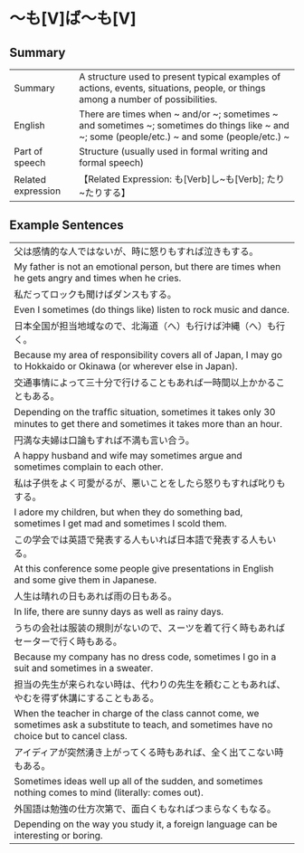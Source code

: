 # ～も[V]ば～も[V]

## Summary

<table><tr>   <td>Summary</td>   <td>A structure used to present typical examples of actions, events, situations, people, or things among a number of possibilities.</td></tr><tr>   <td>English</td>   <td>There are times when ~ and/or ~; sometimes ~ and sometimes ~; sometimes do things like ~ and ~; some (people/etc.) ~ and some (people/etc.) ~</td></tr><tr>   <td>Part of speech</td>   <td>Structure (usually used in formal writing and formal speech)</td></tr><tr>   <td>Related expression</td>   <td>【Related Expression: も[Verb]し~も[Verb]; たり~たりする】</td></tr></table>

## Example Sentences

<table><tr><td>父は感情的な人ではないが、時に怒りもすれば泣きもする。</td></tr><tr><td>My father is not an emotional person, but there are times when he gets angry and times when he cries.</td></tr><tr><td>私だってロックも聞けばダンスもする。</td></tr><tr><td>Even I sometimes (do things like) listen to rock music and dance.</td></tr><tr><td>日本全国が担当地域なので、北海道（へ）も行けば沖縄（へ）も行く。</td></tr><tr><td>Because my area of responsibility covers all of Japan, I may go to Hokkaido or Okinawa (or wherever else in Japan).</td></tr><tr><td>交通事情によって三十分で行けることもあれば一時間以上かかることもある。</td></tr><tr><td>Depending on the trafﬁc situation, sometimes it takes only 30 minutes to get there and sometimes it takes more than an hour.</td></tr><tr><td>円満な夫婦は口論もすれば不満も言い合う。</td></tr><tr><td>A happy husband and wife may sometimes argue and sometimes complain to each other.</td></tr><tr><td>私は子供をよく可愛がるが、悪いことをしたら怒りもすれば叱りもする。</td></tr><tr><td>I adore my children, but when they do something bad, sometimes I get mad and sometimes I scold them.</td></tr><tr><td>この学会では英語で発表する人もいれば日本語で発表する人もいる。</td></tr><tr><td>At this conference some people give presentations in English and some give them in Japanese.</td></tr><tr><td>人生は晴れの日もあれば雨の日もある。</td></tr><tr><td>In life, there are sunny days as well as rainy days.</td></tr><tr><td>うちの会社は服装の規則がないので、スーツを着て行く時もあればセーターで行く時もある。</td></tr><tr><td>Because my company has no dress code, sometimes I go in a suit and sometimes in a sweater.</td></tr><tr><td>担当の先生が来られない時は、代わりの先生を頼むこともあれば、やむを得ず休講にすることもある。</td></tr><tr><td>When the teacher in charge of the class cannot come, we sometimes ask a substitute to teach, and sometimes have no choice but to cancel class.</td></tr><tr><td>アイディアが突然湧き上がってくる時もあれば、全く出てこない時もある。</td></tr><tr><td>Sometimes ideas well up all of the sudden, and sometimes nothing comes to mind (literally: comes out).</td></tr><tr><td>外国語は勉強の仕方次第で、面白くもなればつまらなくもなる。</td></tr><tr><td>Depending on the way you study it, a foreign language can be interesting or boring.</td></tr></table>


